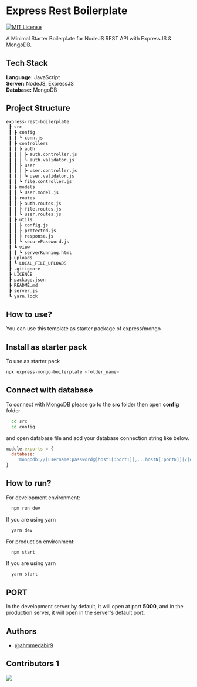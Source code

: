 # Express Rest Boilerplate

[![MIT License](https://img.shields.io/badge/License-MIT-green.svg)](https://choosealicense.com/licenses/mit/)

A Minimal Starter Boilerplate for NodeJS REST API with ExpressJS & MongoDB.

## Tech Stack

**Language:** JavaScript <br/>
**Server:** NodeJS, ExpressJS <br/>
**Database:** MongoDB <br/>

## Project Structure

```bash
express-rest-boilerplate
 ┣ src
 ┃ ┣ config
 ┃ ┃ ┗ conn.js
 ┃ ┣ controllers
 ┃ ┃ ┣ auth
 ┃ ┃ ┃ ┣ auth.controller.js
 ┃ ┃ ┃ ┗ auth.validator.js
 ┃ ┃ ┣ user
 ┃ ┃ ┃ ┣ user.controller.js
 ┃ ┃ ┃ ┗ user.validator.js
 ┃ ┃ ┗ file.controller.js
 ┃ ┣ models
 ┃ ┃ ┗ User.model.js
 ┃ ┣ routes
 ┃ ┃ ┣ auth.routes.js
 ┃ ┃ ┣ file.routes.js
 ┃ ┃ ┗ user.routes.js
 ┃ ┣ utils
 ┃ ┃ ┣ config.js
 ┃ ┃ ┣ protected.js
 ┃ ┃ ┣ response.js
 ┃ ┃ ┗ securePassword.js
 ┃ ┗ view
 ┃ ┃ ┗ serverRunning.html
 ┣ uploads
 ┃ ┗ LOCAL_FILE_UPLOADS
 ┣ .gitignore
 ┣ LICENCE
 ┣ package.json
 ┣ README.md
 ┣ server.js
 ┗ yarn.lock
```

## How to use?

You can use this template as starter package of express/mongo

## Install as starter pack

To use as starter pack

```bash
npx express-mongo-boilerplate <folder_name>
```

## Connect with database

To connect with MongoDB please go to the **src** folder then open **config** folder.

```bash
  cd src
  cd config
```

and open database file and add your database connection string like below.

```js
module.exports = {
  database:
    'mongodb://[username:password@]host1[:port1][,...hostN[:portN]][/[defaultauthdb][?options]]',
}
```

## How to run?

For development environment:

```bash
  npm run dev
```

If you are using yarn

```bash
  yarn dev
```

For production environment:

```bash
  npm start
```

If you are using yarn

```bash
  yarn start
```

## PORT

In the development server by default, it will open at port **5000**, and in the production server, it will open in the server's default port.

## Authors

- [@ahmmedabir9](https://github.com/ahmmedabir9)

## Contributors 1

<a href="https://github.com/ahmmedabir9/express-rest-boilerplate/graphs/contributors">
  <img src="https://contrib.rocks/image?repo=ahmmedabir9/express-rest-boilerplate" />
</a>
